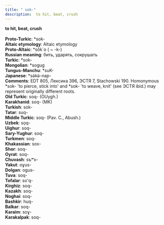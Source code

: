 ```yaml
---
title: " sok-"
description:  to hit, beat, crush
---
```

<strong> to hit, beat, crush</strong><br><br>
<strong>Proto-Turkic</strong>:  *sok-<br>
<strong>Altaic etymology</strong>:  Altaic etymology<br>
<strong> Proto-Altaic</strong>:  *sŏ̀k`o ( ~ -k-)<br>
<strong>Russian meaning</strong>:  бить, ударять, сокрушать<br>
<strong>Turkic</strong>:  *sok-<br>
<strong>Mongolian</strong>:  *sogug<br>
<strong>Tungus-Manchu</strong>:  *suK-<br>
<strong>Japanese</strong>:  *sǝ̀kǝ̀-nap-<br>
<strong>Comments</strong>:  EDT 805, Лексика 396, ЭСТЯ 7, Stachowski 190. Homonymous *sok- 'to pierce, stick into' and *sok- 'to weave, knit' (see ЭСТЯ ibid.) may represent originally different roots.<br>
<strong>Old Turkic</strong>:  soq- (OUygh.)<br>
<strong>Karakhanid</strong>:  soq- (MK)<br>
<strong>Turkish</strong>:  sok-<br>
<strong>Tatar</strong>:  suq-<br>
<strong>Middle Turkic</strong>:  soq- (Pav. C., Abush.)<br>
<strong>Uzbek</strong>:  sọq-<br>
<strong>Uighur</strong>:  soq-<br>
<strong>Sary-Yughur</strong>:  soq-<br>
<strong>Turkmen</strong>:  soq-<br>
<strong>Khakassian</strong>:  sox-<br>
<strong>Shor</strong>:  soq-<br>
<strong>Oyrat</strong>:  soq-<br>
<strong>Chuvash</strong>:  sъʷx-<br>
<strong>Yakut</strong>:  oɣus-<br>
<strong>Dolgan</strong>:  ogus-<br>
<strong>Tuva</strong>:  soq-<br>
<strong>Tofalar</strong>:  so'q-<br>
<strong>Kirghiz</strong>:  soq-<br>
<strong>Kazakh</strong>:  soq-<br>
<strong>Noghai</strong>:  soq-<br>
<strong>Bashkir</strong>:  huq-<br>
<strong>Balkar</strong>:  soq-<br>
<strong>Karaim</strong>:  soɣ-<br>
<strong>Karakalpak</strong>:  soq-<br>


